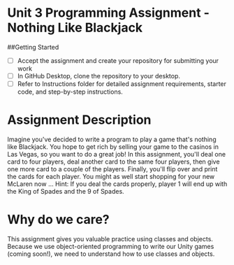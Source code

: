 # Unit 3 Programming Assignment - Nothing Like Blackjack
##Getting Started
- [ ] Accept the assignment and create your repository for submitting your work
- [ ] In GitHub Desktop, clone the repository to your desktop.
- [ ] Refer to Instructions folder for detailed assignment requirements, starter code, and step-by-step instructions.

# Assignment Description
Imagine you've decided to write a program to play a game that's nothing like Blackjack. You hope to get rich by selling your game to the casinos in Las Vegas, so you want to do a great job!
In this assignment, you'll deal one card to four players, deal another card to the same four players, then give one more card to a couple of the players. Finally, you'll flip over and print the cards for each player. You might as well start shopping for your new McLaren now ...
Hint: If you deal the cards properly, player 1 will end up with the King of Spades and the 9 of Spades.
# Why do we care?
This assignment gives you valuable practice using classes and objects. Because we use object-oriented programming to write our Unity games (coming soon!), we need to understand how to use classes and objects.
